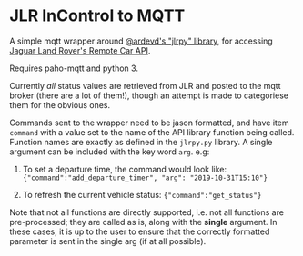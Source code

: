 # JLR InControl to MQTT

A simple mqtt wrapper around [@ardevd's "jlrpy" library](https://github.com/ardevd/jlrpy), for accessing [Jaguar Land Rover's Remote Car API](https://documenter.getpostman.com/view/6250319/RznBMzqo?version=latest#intro).

Requires paho-mqtt and python 3.

Currently *all* status values are retrieved from JLR and posted to the mqtt broker (there are a lot of them!), though an attempt is made to categoriese them for the obvious ones.

Commands sent to the wrapper need to be jason formatted, and have item `command` with a value set to the name of the API library function being called. Function names are exactly as defined in the `jlrpy.py` library. A single argument can be included with the key word `arg`. e.g: 

1. To set a departure time, the command would look like:
    `{"command":"add_departure_timer", "arg": "2019-10-31T15:10"}`

2. To refresh the current vehicle status:
    `{"command":"get_status"}`

Note that not all functions are directly supported, i.e. not all functions are pre-processed; they are called as is, along with the 
__single__ argument. In these cases, it is up to the user to ensure that the correctly formatted parameter is sent in the single arg (if at all possible).

